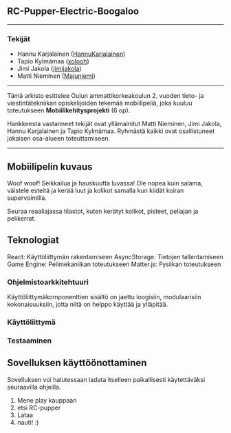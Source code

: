 
## RC-Pupper-Electric-Boogaloo
---------------------------------

### Tekijät

- Hannu Karjalainen ([HannuKarjalainen](https://github.com/HannuKarjalainen))
- Tapio Kylmämaa ([xolooh](https://github.com/xolooh))
- Jimi Jakola ([jimijakola](https://github.com/jimijakola))
- Matti Nieminen ([Majuniemi](https://github.com/Majuniemi))

---------------------------------

Tämä arkisto esittelee Oulun ammattikorkeakoulun 2. vuoden tieto- ja viestintätekniikan opiskelijoiden tekemää mobiilipeliä, joka kuuluu toteutukseen **Mobiilikehitysprojekti** (6 op). 

Hankkeesta vastanneet tekijät ovat yllämainitut Matti Nieminen, Jimi Jakola, Hannu Karjalainen ja Tapio Kylmämaa. Ryhmästä kaikki ovat osallistuneet jokaisen osa-alueen toteuttamiseen.

---------------------------------

## Mobiilipelin kuvaus

Woof woof! Seikkailua ja hauskuutta luvassa! Ole nopea kuin salama, väistele esteitä ja kerää luut ja kolikot samalla kun kiidät koiran supervoimilla.

Seuraa reaaliajassa tilastot, kuten kerätyt kolikot, pisteet, peliajan ja pelikerrat.

## Teknologiat
React: Käyttöliittymän rakentamiseen
AsyncStorage: Tietojen tallentamiseen
Game Engine: Pelimekaniikan toteutukseen
Matter.js: Fysiikan toteutukseen

### Ohjelmistoarkkitehtuuri
Käyttöliittymäkomponenttien sisältö on jaettu loogisiin, modulaarisiin kokonaisuuksiin, jotta niitä on helppo käyttää ja ylläpitää. 


### Käyttöliittymä



### Testaaminen 


## Sovelluksen käyttöönottaminen

Sovelluksen voi halutessaan ladata itselleen paikallisesti käytettäväksi seuraavilla ohjeilla. 

1.	Mene play kauppaan
2.	etsi RC-pupper
3.	Lataa
4.	nauti! :)

